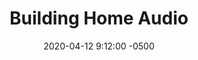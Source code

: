 ---
layout: post
title: Building Home Audio
date: 2020-04-12 9:12:00 -0500
categories: [tutorial]
tags: [electronics]
---